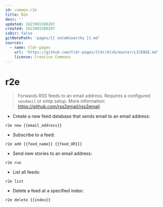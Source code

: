 ```yaml
---
id: common.r2e
title: R2e
desc: ''
updated: 1623965306207
created: 1623965306207
isDir: false
gitNotePath: 'pages/{{ noteHiearchy }}.md'
sources:
  - name: tldr-pages
    url: 'https://github.com/tldr-pages/tldr/blob/master/LICENSE.md'
    license: Creative Commons
---
```

# r2e

> Forwards RSS feeds to an email address.
> Requires a configured `sendmail` or smtp setup.
> More information: <https://github.com/rss2email/rss2email>.

- Create a new feed database that sends email to an email address:

`r2e new {{email_address}}`

- Subscribe to a feed:

`r2e add {{feed_name}} {{feed_URI}}`

- Send new stories to an email address:

`r2e run`

- List all feeds:

`r2e list`

- Delete a feed at a specified index:

`r2e delete {{index}}`

